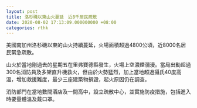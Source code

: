 ```yaml
---
layout: post
title: 洛杉磯以東山火蔓延　近8千居民疏散
date: 2020-08-02 17:13:09.000000000 +08:00
categories: rthk
---
```


美國南加州洛杉磯以東的山火持續蔓延，火場面積超過4800公頃，近8000名居民緊急疏散。

山火於當地剛過去的星期五在里弗賽德縣發生，火場上空濃煙瀰漫。當局出動超過300名消防員及多架直升機救火，但由於火勢猛烈，加上當地超過攝氏40度高溫，增加救援難度，最少三座建築物損毀，起火原因仍在調查。

消防部門在當地數間酒店及一間高中，設立疏散中心，並實施防疫措施，包括進入時要量體溫及戴口罩。
